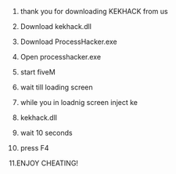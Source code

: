 1. thank you for downloading KEKHACK from us

2. Download kekhack.dll

3. Download ProcessHacker.exe

4. Open processhacker.exe

5. start fiveM

6. wait till loading screen

7. while you in loadnig screen inject ke

8. kekhack.dll

9. wait 10 seconds

10. press F4

11.ENJOY CHEATING!
